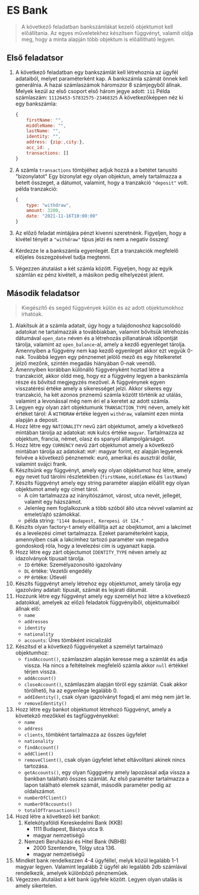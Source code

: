 # ES Bank

> A következő feladatban bankszámlákat kezelő objektumot kell előállítania. Az egyes műveletekhez készítsen függvényt, valamit oldja meg, hogy a minta alapján több objektum is előállítható legyen.

## Első feladatsor

1. A következő feladatban egy bankszámlát kell létrehoznia az ügyfél adataiból, melyet paraméterként kap.  A bankszámla számát önnek kell generálnia. A hazai számlaszámok háromszor 8 számjegyből állnak. Melyek kezül az első csoport első három jegye adott: `111` Példa számlaszám: `11126453-57832575-23468325` A következőképpen néz ki egy bankszámla:

    ```js
    {
        firstName: "",
        middleName: "", 
        lastName: "", 
        identity: "", 
        address: {zip:,city:}, 
        acc_id: , 
        transactions: []
    }
    ```

2. A számla `transactions` tömbjéhez adjuk hozzá a a betétet tanusító "bizonylatot" Egy bizonylat egy olyan objektun, amely tartalmazza a betett összeget, a dátumot, valamint, hogy a tranzakció `"deposit"` volt. példa tranzakció:

    ```js
    {
        type: "withdraw", 
        amount: 3200, 
        date: "2021-11-16T10:00:00"
    }
    ```

3. Az előző feladat mintájára pénzt kivenni szeretnénk. Figyeljen, hogy a kivétel tényét a `"withdraw"` típus jelzi és nem a negatív összeg!
4. Kérdezze le a bankszámla egyenlegét. Ezt a tranzakciók megfelelő előjeles összegzésével tudja megtenni.
5. Végezzen átutalást a két számla között. Figyeljen, hogy az egyik számlán ez pénz kivételt, a másikon pedig elhelyezést jelent.

## Második feladatsor

> Kiegészítő és segéd függvények külön és az adott objektumokhoz írhatóak.

1. Alakítsuk át a számla adatait, úgy hogy a tulajdonoshoz kapcsolódó adatokat ne tartalmazzák a továbbiakban, valamint bővítsük létrehozás dátumával `open_date` néven és a létrehozás pillanatának időpontját tárolja, valamint az `open_balance`-al, amely a kezdő egyenleget tárolja. Amennyiben a függvény nem kap kezdő egyenleget akkor ezt vegyük 0-nak. Továbbá legyen egy pénznemet jelölő mező és egy hitelkeretet jelző mezőnk, szintén megadás hiányában 0-nak veendő.
2. Amennyiben korábban különálló függvényként hoztad létre a tranzakciót, akkor oldd meg, hogy ez a függvény legyen a bankszámla része és bővítsd megjegyzés mezővel. A függvénynek egyen visszatérési értéke amely a sikerességet jelzi. Akkor sikeres egy tranzakció, ha két azonos pnznemű számla között történik az utálás, valamint a levonással még nem éri el a keretet az adott számla.
3. Legyen egy olyan zárt objektumunk `TRANSACTION_TYPE` néven, amely két értéket tárol: A `WITHDRAW` értéke legyen `withdraw`, valamint ezen minta alapján a deposit.
4. Hozz létre egy `NATIONALITY` nevű zárt objektumot, amely a következő mintában tárolja az adatokat: `HUN` kulcs értéke `magyar`. Tartalmazza az objektum, francia, német, olasz és spanyol állampolgárságot.
5. Hozz létre egy `CURRENCY` nevű zárt objektumot amely a következő mintában tárolja az adatokat: `HUF`: magyar forint, ez alapján legyenek felvéve a következő pénznemek: euró, amerikai és ausztrál dollár, valamint svájci frank.
6. Készítsünk egy függvényt, amely egy olyan objektumot hoz létre, amely egy nevet tud tárolni részletekben (`firstName`, `middleName` és `lastName`)
7. Készíts függvényt amely egy string paraméter alapján előállít egy olyan objektumot amely egy címet tárol.
    - A cím tartalmazza az irányítószámot, várost, utca nevét, jellegét, valamit egy házszámot.
    - Jelenleg nem foglalkozunk a több szóból álló utca névvel valamint az emelet/ajtó számokkal.
    - példa string: `"1144 Budapest, Kerepesi út 124."`
8. Készíts olyan factory-t amely előállítja azt az obejktumot, ami a lakcímet és a levelezési címet tartalmazza. Ezeket paraméterként kapja, amennyiben csak a lakcímhez tartozó paraméter van megadva gondoskodj róla, hogy a levelezési cím is ugyanazt kapja.
9. Hozz létre egy zárt objectumot `IDENTITY_TYPE` néven amely az idazolványok típusait tárolja.
    - `ID` értéke: Személyazonosító igazolvány
    - `DL` értéke: Vezetői engedély
    - `PP` értéke: Útlevél
10. Készíts függvényt amely létrehoz egy objektumot, amely tárolja egy igazolvány adatait: típusát, számát és lejárati dátumát.
11. Hozzunk létre egy függvényt amely egy személyt hoz létre a következő adatokkal, amelyek az előző feladatok függvényiből, objektumaiból állnak elő:
    - `name`
    - `addresses`
    - `identity`
    - `nationality`
    - `accounts`: Üres tömbként inicializáld
12. Készítsd el a következő függvényeket a személyt tartalmazó objektumhoz:
    - `findAccount()`, számlaszám alapján keresse meg a számlát és adja vissza. Ha nincs a feltételnek megfelelő számla akkor `null` értékkel térjen vissza.
    - `addAccount()`
    - `closeAccount()`, számlaszám alapján töröl egy számlát. Csak akkor törölhető, ha az egyenlege legalább 0.
    - `addIdentity()`, csak olyan igazolványt fogadj el ami még nem járt le.
    - `removeIdentity()`
13. Hozz létre egy bankot objektumot létrehozó függvényt, amely a követekző mezőkkel és tagfüggvényekkel:
    - `name`
    - `address`
    - `clients`, tömbként tartalmazza az összes ügyfelet
    - `nationality`
    - `findAccount()`
    - `addClient()`
    - `removeClient()`, csak olyan ügyfelet lehet eltávolítani akinek nincs tartozása.
    - `getAccounts()`, egy olyan függgvény amely lapozással adja vissza a bankban található összes számlát. Az első paraméter tartalmazza a lapon található elemek számát, második paraméter pedig az oldalszámot.
    - `numberOfClient()`
    - `numberOfAccounts()`
    - `totalOfTransactions()`
14. Hozd létre a következő két bankot:
    1. Kelekótyaföldi Kereskedelmi Bank (KKB)
        - 1111 Budapest, Bástya utca 9.
        - magyar nemzetiségű
    2. Nemzeti Beruházási és Hitel Bank (NBHB)
        - 2000 Szentendre, Tölgy utca 136.
        - magyar nemzetiségű
15. Mindkét bank rendelkezzen 4-4 ügyféllel, melyk közül legalább 1-1 magyar legyen. Valamint legalább 2 ügyfél aki legalább 2db számlával rendelkezik, amelyek különböző pénzneműek.
16. Végezzen átutalást a két bank ügyfele között. Legyen olyan utalás is amely sikertelen.

